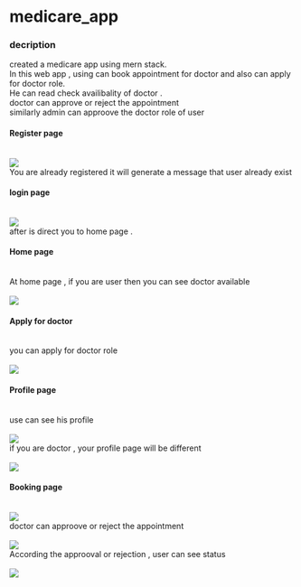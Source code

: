 <h1>medicare_app</h1>
<h3>decription</h3>
<div>
  created a medicare app using mern stack.<br>
  In this web app , using can book appointment for doctor and also can apply for doctor role.<br>
  He can read check availibality of doctor .<br>
  doctor can approve or reject the appointment <br>
  similarly admin can approove the doctor role of user
</div>

<h4>Register page</h4>
<br>
<img src = 'https://github.com/gaurv6944/medicare_app/assets/117128615/3a5a4d2e-1bb1-42e7-8fa4-b6a8599a64ff'/>

<div>You are already registered it will generate a message that user already exist</div>
<h4>login page</h4>
<br>
<img src = 'https://github.com/gaurv6944/medicare_app/assets/117128615/ae4d25ed-4858-48ef-bbd0-b8839718cb02'
/>
<div>after is direct you to home page .<br>
  <h4>Home page</h4>
  <br>
At home page , if you are user then you can see doctor available </div>
<br>
<img src = 'https://github.com/gaurv6944/medicare_app/assets/117128615/6b7903e7-9386-4b29-91ca-79e3f0027fc6'/>
<h4>Apply for doctor</h4>
<br>
<div>you can apply for doctor role </div>
<br>
<img src = 'https://github.com/gaurv6944/medicare_app/assets/117128615/23bdf347-e9ee-4919-8ea0-4512382ac1b3'/>
<h4>Profile page </h4>
<br>
<div>use can see his profile </div>
<br>
<img src = 'https://github.com/gaurv6944/medicare_app/assets/117128615/885eea2b-c1a1-4d0b-82d0-dbe38731c690'/>
<br>

<div>if you are doctor , your profile page will be different</div>
<br>
<img src = 'https://github.com/gaurv6944/medicare_app/assets/117128615/d3150896-97c1-4908-8276-916b6ec37171'/>
<br>
<h4>Booking page </h4>
<br>
<img src = 'https://github.com/gaurv6944/medicare_app/assets/117128615/caedd11c-9a2a-4efe-809b-e7c193fdb337'/>
<br>
<div>doctor can approove or reject the appointment</div>
<br>
<img src = 'https://github.com/gaurv6944/medicare_app/assets/117128615/46ede7f1-222c-41f3-b937-0f9c292936e6'/>
<br>
<div>According the approoval or rejection , user can see status</div>
<br>
<img src = 'https://github.com/gaurv6944/medicare_app/assets/117128615/891d0d6a-081a-4e02-8186-c18ebd9c44b8'/>
